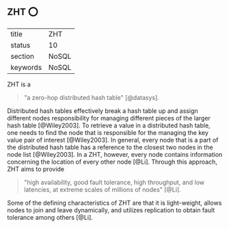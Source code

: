 ## ZHT :o:


|          |         |
| -------- | ------- |
| title    | ZHT     | 
| status   | 10      |
| section  | NoSQL   |
| keywords | NoSQL   |



ZHT is a 

> "a zero-hop distributed hash table" [@datasys].

Distributed hash tables effectively break a hash table up and assign
different nodes responsibility for managing different pieces of the
larger hash table [@Wiley2003]. To retrieve a value in a distributed hash
table, one needs to find the node that is responsible for the managing
the key value pair of interest [@Wiley2003]. In general, every node that
is a part of the distributed hash table has a reference to the closest
two nodes in the node list [@Wiley2003]. In a ZHT, however, every node
contains information concerning the location of every other node
[@Li]. Through this approach, ZHT aims to provide

> "high availability, good fault tolerance, high throughput, and low
> latencies, at extreme scales of millions of nodes" [@Li].

Some of
the defining characteristics of ZHT are that it is light-weight,
allows nodes to join and leave dynamically, and utilizes replication
to obtain fault tolerance among others [@Li].


     
